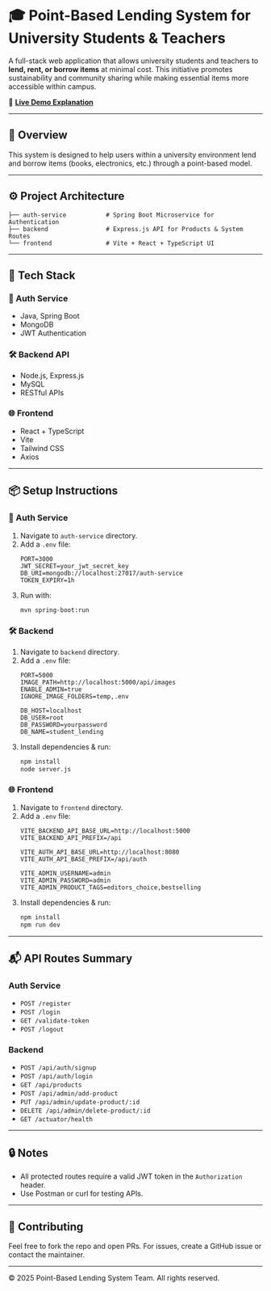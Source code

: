 # 🎓 Point-Based Lending System for University Students & Teachers

A full-stack web application that allows university students and teachers to **lend, rent, or borrow items** at minimal cost. This initiative promotes sustainability and community sharing while making essential items more accessible within campus.

🔗 **[Live Demo Explanation](https://youtu.be/5PxjbMdN810)**

---

## 🧠 Overview

This system is designed to help users within a university environment lend and borrow items (books, electronics, etc.) through a point-based model.

---

## ⚙️ Project Architecture

```
├── auth-service           # Spring Boot Microservice for Authentication
├── backend                # Express.js API for Products & System Routes
└── frontend               # Vite + React + TypeScript UI
```

---

## 🚀 Tech Stack

### 🔐 Auth Service
- Java, Spring Boot
- MongoDB
- JWT Authentication

### 🛠️ Backend API
- Node.js, Express.js
- MySQL
- RESTful APIs

### 🌐 Frontend
- React + TypeScript
- Vite
- Tailwind CSS
- Axios

---

## 📦 Setup Instructions

### 🔐 Auth Service

1. Navigate to `auth-service` directory.
2. Add a `.env` file:
    ```env
    PORT=3000
    JWT_SECRET=your_jwt_secret_key
    DB_URI=mongodb://localhost:27017/auth-service
    TOKEN_EXPIRY=1h
    ```
3. Run with:
    ```bash
    mvn spring-boot:run
    ```

### 🛠️ Backend

1. Navigate to `backend` directory.
2. Add a `.env` file:
    ```env
    PORT=5000
    IMAGE_PATH=http://localhost:5000/api/images
    ENABLE_ADMIN=true
    IGNORE_IMAGE_FOLDERS=temp,.env

    DB_HOST=localhost
    DB_USER=root
    DB_PASSWORD=yourpassword
    DB_NAME=student_lending
    ```
3. Install dependencies & run:
    ```bash
    npm install
    node server.js
    ```

### 🌐 Frontend

1. Navigate to `frontend` directory.
2. Add a `.env` file:
    ```env
    VITE_BACKEND_API_BASE_URL=http://localhost:5000
    VITE_BACKEND_API_PREFIX=/api

    VITE_AUTH_API_BASE_URL=http://localhost:8080
    VITE_AUTH_API_BASE_PREFIX=/api/auth

    VITE_ADMIN_USERNAME=admin
    VITE_ADMIN_PASSWORD=admin
    VITE_ADMIN_PRODUCT_TAGS=editors_choice,bestselling
    ```
3. Install dependencies & run:
    ```bash
    npm install
    npm run dev
    ```

---

## 📬 API Routes Summary

### Auth Service

- `POST /register`
- `POST /login`
- `GET /validate-token`
- `POST /logout`

### Backend

- `POST /api/auth/signup`
- `POST /api/auth/login`
- `GET /api/products`
- `POST /api/admin/add-product`
- `PUT /api/admin/update-product/:id`
- `DELETE /api/admin/delete-product/:id`
- `GET /actuator/health`

---

## 🔒 Notes

- All protected routes require a valid JWT token in the `Authorization` header.
- Use Postman or curl for testing APIs.

---

## 🤝 Contributing

Feel free to fork the repo and open PRs. For issues, create a GitHub issue or contact the maintainer.

---

© 2025 Point-Based Lending System Team. All rights reserved.
